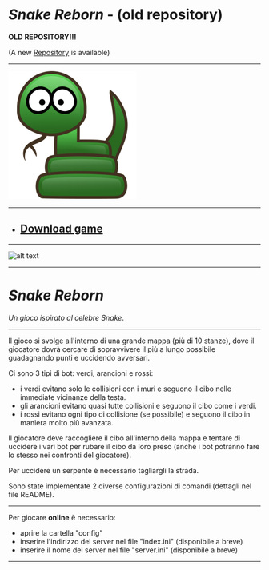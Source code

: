 
# *Snake Reborn* - (old repository)

**OLD REPOSITORY!!!**

(A new [Repository](https://github.com/Luke460/Snake-Reborn-2) is available)

---

![alt text](https://github.com/Luke460/Snake-Reborn/blob/master/Snake_Reborn_Icon.png)

---

* ## [Download game](https://github.com/Luke460/Snake-Reborn/releases)

---

![alt text](https://github.com/Luke460/Snake-Reborn/blob/master/demo.gif)

---

# *Snake Reborn* 
*Un gioco ispirato al celebre Snake*.

---

Il gioco si svolge all'interno di una grande mappa (più di 10 stanze), dove il giocatore dovrà cercare di sopravvivere il più a lungo possibile guadagnando punti e uccidendo avversari.

Ci sono 3 tipi di bot: verdi, arancioni e rossi:

 * i verdi evitano solo le collisioni con i muri e seguono il cibo nelle immediate vicinanze della testa.
 * gli arancioni evitano quasi tutte collisioni e seguono il cibo come i verdi.
 * i rossi evitano ogni tipo di collisione (se possibile) e seguono il cibo in maniera molto più avanzata.

Il giocatore deve raccogliere il cibo all'interno della mappa e tentare di uccidere i vari bot per rubare il cibo da loro preso (anche i bot potranno fare lo stesso nei confronti del giocatore).

Per uccidere un serpente è necessario tagliargli la strada.

Sono state implementate 2 diverse configurazioni di comandi (dettagli nel file README).

---

Per giocare **online** è necessario:

   * aprire la cartella "config"
   * inserire l'indirizzo del server nel file "index.ini" (disponibile a breve)
   * inserire il nome del server nel file "server.ini" (disponibile a breve)

---
